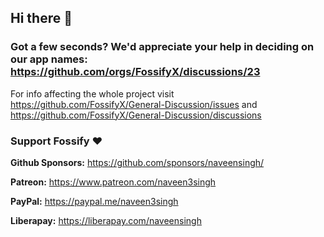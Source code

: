 ## Hi there 👋

### Got a few seconds? We'd appreciate your help in deciding on our app names: https://github.com/orgs/FossifyX/discussions/23

For info affecting the whole project visit https://github.com/FossifyX/General-Discussion/issues and https://github.com/FossifyX/General-Discussion/discussions

### Support Fossify :heart:
**Github Sponsors:** https://github.com/sponsors/naveensingh/

**Patreon:** https://www.patreon.com/naveen3singh

**PayPal:** https://paypal.me/naveen3singh

**Liberapay:** https://liberapay.com/naveensingh
